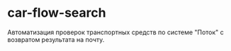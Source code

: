 # car-flow-search
Автоматизация проверок транспортных средств по системе "Поток" с возвратом результата на почту.

